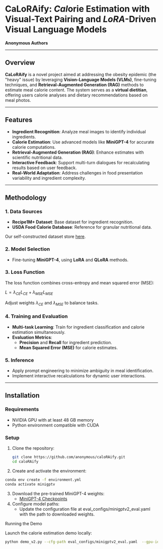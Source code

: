 # CaLoRAify: *Cal*orie Estimation with Visual-Text Pairing and *LoRA*-Driven Visual Language Models

**Anonymous Authors**

---

## Overview

**CaLoRAify** is a novel project aimed at addressing the obesity epidemic (the "heavy" issue) by leveraging **Vision-Language Models (VLMs)**, fine-tuning techniques, and **Retrieval-Augmented Generation (RAG)** methods to estimate meal calorie content. The system serves as a **virtual dietitian**, offering users calorie analyses and dietary recommendations based on meal photos.

---

## Features

- **Ingredient Recognition**: Analyze meal images to identify individual ingredients.
- **Calorie Estimation**: Use advanced models like **MiniGPT-4** for accurate calorie computations.
- **Retrieval-Augmented Generation (RAG)**: Enhance estimates with scientific nutritional data.
- **Interactive Feedback**: Support multi-turn dialogues for recalculating results based on user feedback.
- **Real-World Adaptation**: Address challenges in food presentation variability and ingredient complexity.

---

## Methodology

### 1. Data Sources

- **Recipe1M+ Dataset**: Base dataset for ingredient recognition.
- **USDA Food Calorie Database**: Reference for granular nutritional data.

Our self-constructed dataset store [here](https://huggingface.co/datasets/Kennyy/Cal_Data/tree/main).

### 2. Model Selection

- Fine-tuning **MiniGPT-4**, using **LoRA** and **QLoRA** methods.

### 3. Loss Function

The loss function combines cross-entropy and mean squared error (MSE):

$L = \lambda_{CE}L_{CE} + \lambda_{MSE}L_{MSE}$

Adjust weights $\lambda_{CE}$ and $\lambda_{MSE}$ to balance tasks.

### 4. Training and Evaluation

- **Multi-task Learning**: Train for ingredient classification and calorie estimation simultaneously.
- **Evaluation Metrics**:
  - **Precision** and **Recall** for ingredient prediction.
  - **Mean Squared Error (MSE)** for calorie estimates.

### 5. Inference

- Apply prompt engineering to minimize ambiguity in meal identification.
- Implement interactive recalculations for dynamic user interactions.

---

## Installation

### Requirements

- NVIDIA GPU with at least 48 GB memory
- Python environment compatible with CUDA

### Setup

1. Clone the repository:
   ```bash
   git clone https://github.com/anonymous/caloRAify.git
   cd caloRAify
   ```

2.	Create and activate the environment:

   ```bash
   conda env create -f environment.yml
   conda activate minigptv
   ```

3.	Download the pre-trained MiniGPT-4 weights:
	- [MiniGPT-4 Checkpoints](https://drive.google.com/file/d/1y01_Vcwzp1jGi9IVOkYkDpn11lXxNKrZ/view?usp=sharing)
4.	Configure model paths:
	-	Update the configuration file at eval_configs/minigptv2_eval.yaml  with the path to downloaded weights.

Running the Demo

Launch the calorie estimation demo locally:
```bash
python demo_v2.py --cfg-path eval_configs/minigptv2_eval.yaml  --gpu-id 0
```
